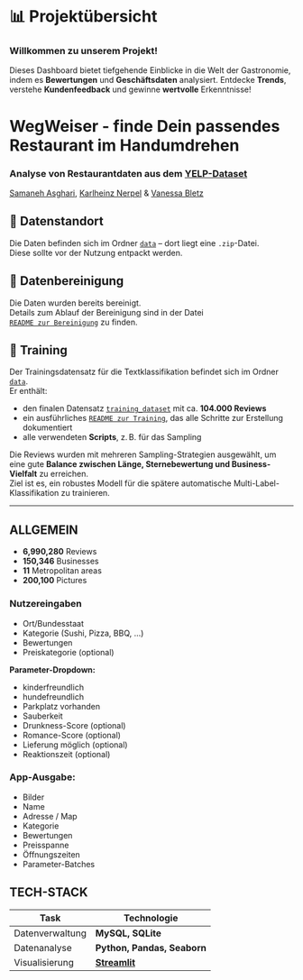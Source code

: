 # 📊 Projektübersicht

### Willkommen zu unserem Projekt!   
Dieses Dashboard bietet tiefgehende Einblicke in die Welt der Gastronomie, indem es **Bewertungen** und **Geschäftsdaten** analysiert. Entdecke **Trends**, verstehe **Kundenfeedback** und gewinne **wertvolle** Erkenntnisse!

# WegWeiser - finde Dein passendes Restaurant im Handumdrehen
### Analyse von Restaurantdaten aus dem [YELP-Dataset](https://business.yelp.com/data/resources/open-dataset/)
[Samaneh Asghari](https://github.com/samaneh-asghari), [Karlheinz Nerpel](https://github.com/User-1175) & [Vanessa Bletz](https://github.com/VanessaJohannsdottir)


## 📁 Datenstandort

Die Daten befinden sich im Ordner [`data`](./data/) – dort liegt eine `.zip`-Datei.  
Diese sollte vor der Nutzung entpackt werden.

## 🧹 Datenbereinigung

Die Daten wurden bereits bereinigt.  
Details zum Ablauf der Bereinigung sind in der Datei  
[`README zur Bereinigung`](./cleaning/README.md) zu finden.


## 🧠 Training

Der Trainingsdatensatz für die Textklassifikation befindet sich im Ordner  [`data`](./data/).  
Er enthält:

- den finalen Datensatz [`training_dataset`](./data/training_dataset_104k.zip) mit ca. **104.000 Reviews**  
- ein ausführliches [`README zur Training`](./training/README.md), das alle Schritte zur Erstellung dokumentiert  
- alle verwendeten **Scripts**, z. B. für das Sampling  

Die Reviews wurden mit mehreren Sampling-Strategien ausgewählt, um eine gute **Balance zwischen Länge, Sternebewertung und Business-Vielfalt** zu erreichen.  
Ziel ist es, ein robustes Modell für die spätere automatische Multi-Label-Klassifikation zu trainieren.

---

## ALLGEMEIN
- **6,990,280** Reviews
- **150,346** Businesses
- **11** Metropolitan areas
- **200,100** Pictures

### Nutzereingaben

- Ort/Bundesstaat
- Kategorie (Sushi, Pizza, BBQ, ...)
- Bewertungen
- Preiskategorie (optional)
  
**Parameter-Dropdown:**
- kinderfreundlich
- hundefreundlich
- Parkplatz vorhanden
- Sauberkeit
- Drunkness-Score (optional)
- Romance-Score (optional)
- Lieferung möglich (optional)
- Reaktionszeit (optional)


### App-Ausgabe:

- Bilder
- Name
- Adresse / Map
- Kategorie
- Bewertungen
- Preisspanne
- Öffnungszeiten
- Parameter-Batches


## TECH-STACK

| Task            | Technologie                                 |
|-----------------|---------------------------------------------|
| Datenverwaltung | **MySQL, SQLite**                           |
| Datenanalyse    | **Python, Pandas, Seaborn**                 |
| Visualisierung  | **[Streamlit](https://docs.streamlit.io/)** |

